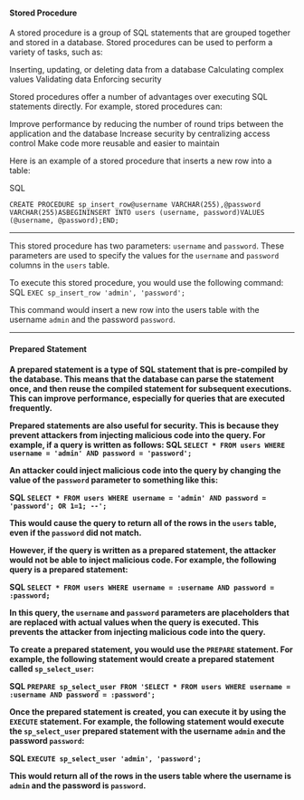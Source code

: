 <h4>Stored Procedure</h4>

A stored procedure is a group of SQL statements that are grouped together and stored in a database. Stored procedures can be used to perform a variety of tasks, such as:

Inserting, updating, or deleting data from a database
Calculating complex values
Validating data
Enforcing security

Stored procedures offer a number of advantages over executing SQL statements directly. For example, stored procedures can:

Improve performance by reducing the number of round trips between the application and the database
Increase security by centralizing access control
Make code more reusable and easier to maintain

Here is an example of a stored procedure that inserts a new row into a table:

SQL

`CREATE PROCEDURE sp_insert_row@username VARCHAR(255),@password VARCHAR(255)ASBEGININSERT INTO users (username, password)VALUES (@username, @password);END;`

---
This stored procedure has two parameters: `username` and `password`. These parameters are used to specify the values for the `username` and `password` columns in the `users` table.

To execute this stored procedure, you would use the following command:
SQL
`EXEC sp_insert_row 'admin', 'password';`

This command would insert a new row into the users table with the username `admin` and the password `password`.

---

<h4>Prepared Statement<h4>
  
A prepared statement is a type of SQL statement that is pre-compiled by the database. This means that the database can parse the statement once, and then reuse the compiled statement for subsequent executions. This can improve performance, especially for queries that are executed frequently.

Prepared statements are also useful for security. This is because they prevent attackers from injecting malicious code into the query. For example, if a query is written as follows:
SQL
`SELECT * FROM users WHERE username = 'admin' AND password = 'password';`

An attacker could inject malicious code into the query by changing the value of the `password` parameter to something like this:

SQL
`SELECT * FROM users WHERE username = 'admin' AND password = 'password'; OR 1=1; --';`

This would cause the query to return all of the rows in the `users` table, even if the `password` did not match.

However, if the query is written as a prepared statement, the attacker would not be able to inject malicious code. For example, the following query is a prepared statement:

SQL
`SELECT * FROM users WHERE username = :username AND password = :password;`

In this query, the `username` and `password` parameters are placeholders that are replaced with actual values when the query is executed. This prevents the attacker from injecting malicious code into the query.

To create a prepared statement, you would use the `PREPARE` statement. For example, the following statement would create a prepared statement called `sp_select_user`:

SQL
`PREPARE sp_select_user FROM 'SELECT * FROM users WHERE username = :username AND password = :password';`

Once the prepared statement is created, you can execute it by using the `EXECUTE` statement. For example, the following statement would execute the `sp_select_user` prepared statement with the username `admin` and the password `password`:

SQL
`EXECUTE sp_select_user 'admin', 'password';`

This would return all of the rows in the users table where the username is `admin` and the password is `password`.
